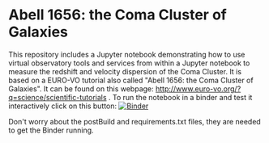 # Abell 1656: the Coma Cluster of Galaxies
This repository includes a Jupyter notebook demonstrating how to use virtual observatory tools and services from within a Jupyter notebook to measure the redshift and velocity dispersion of the Coma Cluster. It is based on a EURO-VO tutorial also called "Abell 1656: the Coma Cluster of Galaxies". It can be found on this webpage: http://www.euro-vo.org/?q=science/scientific-tutorials . To run the notebook in a binder and test it interactively click on this button: [![Binder](https://mybinder.org/badge.svg)](https://mybinder.org/v2/gh/kathl/Coma_cluster-tutorial/master)


Don't worry about the postBuild and requirements.txt files, they are needed to get the Binder running.
